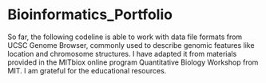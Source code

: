# Bioinformatics_Portfolio
 
So far, the following codeline is able to work with data file formats from UCSC Genome Browser, commonly used to describe genomic features like location and chromosome structures. I have adapted it from materials provided in the MITbiox online program Quantitative Biology Workshop from MIT. I am grateful for the educational resources.

